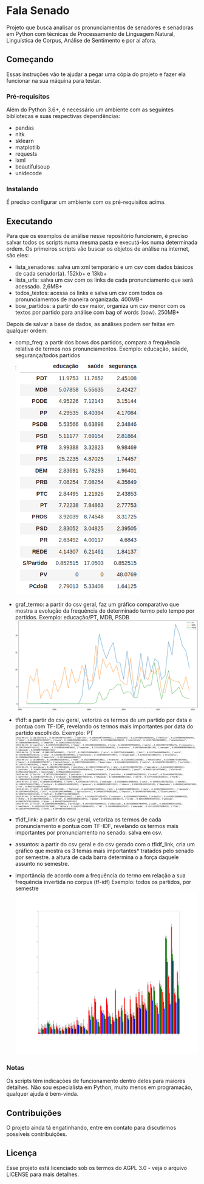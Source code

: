 # Fala Senado

Projeto que busca analisar os pronunciamentos de senadores e senadoras em Python com técnicas de Processamento de Linguagem Natural, Linguística de Corpus, Análise de Sentimento e por aí afora.

## Começando

Essas instruções vão te ajudar a pegar uma cópia do projeto e fazer ela funcionar na sua máquina para testar.

### Pré-requisitos

Além do Python 3.6+, é necessário um ambiente com as seguintes bibliotecas e suas respectivas dependências:
 - pandas
 - nltk
 - sklearn
 - matplotlib
 - requests
 - lxml
 - beautifulsoup
 - unidecode
 
### Instalando

É preciso configurar um ambiente com os pré-requisitos acima.

## Executando

Para que os exemplos de análise nesse repositório funcionem, é preciso salvar todos os scripts numa mesma pasta e executá-los numa determinada ordem. 
Os primeiros scripts vão buscar os objetos de análise na internet, são eles:
 - lista_senadores: salva um xml temporário e um csv com dados básicos de cada senador(a). 152kb+ e 13kb+
 - lista_urls: salva um csv com os links de cada pronunciamento que será acessado. 2,6MB+
 - todos_textos: acessa os links e salva um csv com todos os pronunciamentos de maneira organizada. 400MB+
 - bow_partidos: a partir do csv maior, organiza um csv menor com os textos por partido para análise com bag of words (bow). 250MB+

Depois de salvar a base de dados, as análises podem ser feitas em qualquer ordem:
 - comp_freq: a partir dos bows dos partidos, compara a frequência relativa de termos nos pronunciamentos. 
 Exemplo: educação, saúde, segurança/todos partidos
![exemplo comp_freq](https://github.com/liquera/fala-senado/blob/master/comp_freq.png)

 
 - graf_termo: a partir do csv geral, faz um gráfico comparativo que mostra a evolução da frequência de determinado termo pelo tempo por partidos.
 Exemplo: educação/PT, MDB, PSDB
![exemplo graf_termo](https://github.com/liquera/fala-senado/blob/master/graf_termos.png)

 - tfidf: a partir do csv geral, vetoriza os termos de um partido por data e pontua com TF-IDF, revelando os termos mais importantes por data do partido escolhido.
 Exemplo: PT
![exemplo tfdif](https://github.com/liquera/fala-senado/blob/master/tfidf.png)

 - tfidf_link: a partir do csv geral, vetoriza os termos de cada pronunciamento e pontua com TF-IDF, revelando os termos mais importantes por pronunciamento no senado. salva em csv.
 
 - assuntos: a partir do csv geral e do csv gerado com o tfidf_link, cria um gráfico que mostra os 3 temas mais importantes*  tratados pelo senado por semestre. a altura de cada barra determina o a força daquele assunto no semestre.
 * importância de acordo com a frequência do termo em relação a sua frequência invertida no corpus (tf-idf)
 Exemplo: todos os partidos, por semestre
![exemplo assuntos](https://github.com/liquera/fala-senado/blob/master/barras.png)
 
### Notas

Os scripts têm indicações de funcionamento dentro deles para maiores detalhes.
Não sou especialista em Python, muito menos em programação, qualquer ajuda é bem-vinda.

## Contribuições

O projeto ainda tá engatinhando, entre em contato para discutirmos possíveis contribuições.

## Licença

Esse projeto está licenciado sob os termos do AGPL 3.0 - veja o arquivo LICENSE para mais detalhes.
